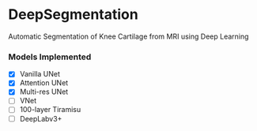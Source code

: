 # DeepSegmentation
Automatic Segmentation of Knee Cartilage from MRI using Deep Learning 

### Models Implemented

- [x] Vanilla UNet 
- [x] Attention UNet
- [x] Multi-res UNet
- [ ] VNet
- [ ] 100-layer Tiramisu
- [ ] DeepLabv3+ 
